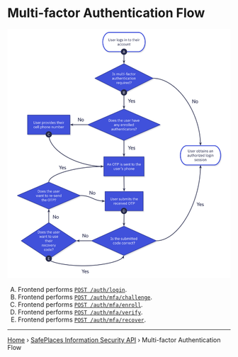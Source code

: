 # Multi-factor Authentication Flow

<p align="center">
  <img src="https://raw.githubusercontent.com/Path-Check/safeplaces-auth/2.x/docs/diagrams/mfa-flow.svg" width="800">
</p>

<ol type="A">
  <li>
    Frontend performs <code><a href="login.md">POST /auth/login</a></code>.
  </li>
  <li>
    Frontend performs <code><a href="mfa/challenge.md">POST /auth/mfa/challenge</a></code>.
  </li>
  <li>
    Frontend performs <code><a href="mfa/enroll.md">POST /auth/mfa/enroll</a></code>.
  </li>
  <li>
    Frontend performs <code><a href="mfa/verify.md">POST /auth/mfa/verify</a></code>.
  </li>
  <li>
    Frontend performs <code><a href="mfa/recover.md">POST /auth/mfa/recover</a></code>.
  </li>
</ol>

---

[Home](../README.md) › [SafePlaces Information Security API](README.md)
› Multi-factor Authentication Flow
